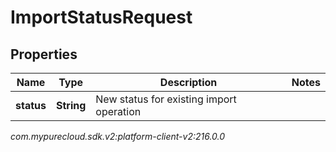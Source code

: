 # ImportStatusRequest


## Properties

| Name | Type | Description | Notes |
| ------------ | ------------- | ------------- | ------------- |
| **status** | **String** | New status for existing import operation |  |




_com.mypurecloud.sdk.v2:platform-client-v2:216.0.0_
